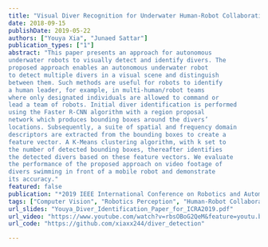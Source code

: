 ```yaml
---
title: "Visual Diver Recognition for Underwater Human-Robot Collaboration"
date: 2018-09-15
publishDate: 2019-05-22
authors: ["Youya Xia", "Junaed Sattar"]
publication_types: ["1"]
abstract: "This paper presents an approach for autonomous
underwater robots to visually detect and identify divers. The
proposed approach enables an autonomous underwater robot
to detect multiple divers in a visual scene and distinguish
between them. Such methods are useful for robots to identify
a human leader, for example, in multi-human/robot teams
where only designated individuals are allowed to command or
lead a team of robots. Initial diver identification is performed
using the Faster R-CNN algorithm with a region proposal
network which produces bounding boxes around the divers’
locations. Subsequently, a suite of spatial and frequency domain
descriptors are extracted from the bounding boxes to create a
feature vector. A K-Means clustering algorithm, with k set to
the number of detected bounding boxes, thereafter identifies
the detected divers based on these feature vectors. We evaluate
the performance of the proposed approach on video footage of
divers swimming in front of a mobile robot and demonstrate
its accuracy."
featured: false
publication: "*2019 IEEE International Conference on Robotics and Automation*"
tags: ["Computer Vision", "Robotics Perception", "Human-Robot Collaboration", "Underwater Robotics"]
url_slides: "Youya_Diver_Identification_Paper_for_ICRA2019.pdf"
url_video: "https://www.youtube.com/watch?v=rbsOBoG2QeM&feature=youtu.be"
url_code: "https://github.com/xiaxx244/diver_detection"

---
```

